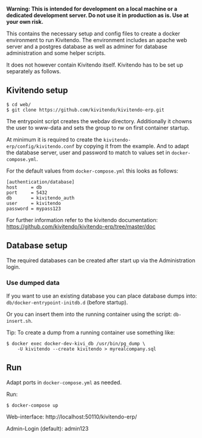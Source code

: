 __Warning: This is intended for development on a local machine or a dedicated development server.
Do not use it in production as is. Use at your own risk.__

This contains the necessary setup and config files to create a docker environment to run Kivitendo.
The environment includes an apache web server and a postgres database as well as adminer for database administration
and some helper scripts.

It does not however contain Kivitendo itself. Kivitendo has to be set up separately as follows.

## Kivitendo setup

    $ cd web/
    $ git clone https://github.com/kivitendo/kivitendo-erp.git

The entrypoint script creates the webdav directory.
Additionally it chowns the user to www-data and sets the group to rw on first container startup.

At minimum it is required to create the `kivitendo-erp/config/kivitendo.conf` by copying it from the example.
And to adapt the database server, user and password to match to values set in `docker-compose.yml`.

For the default values from `docker-compose.yml` this looks as follows:

    [authentication/database]
    host     = db
    port     = 5432
    db       = kivitendo_auth
    user     = kivitendo
    password = mypass123

For further information refer to the kivitendo documentation: https://github.com/kivitendo/kivitendo-erp/tree/master/doc

## Database setup

The required databases can be created after start up via the Administration login.

### Use dumped data

If you want to use an existing database you can place database dumps into: `db/docker-entrypoint-initdb.d`
(before startup).

Or you can insert them into the running container using the script: `db-insert.sh`.

Tip: To create a dump from a running container use something like:

    $ docker exec docker-dev-kivi_db /usr/bin/pg_dump \
        -U kivitendo --create kivitendo > myrealcompany.sql

## Run

Adapt ports in `docker-compose.yml` as needed.

Run:

    $ docker-compose up

Web-interface: http://localhost:50110/kivitendo-erp/

Admin-Login (default): admin123
